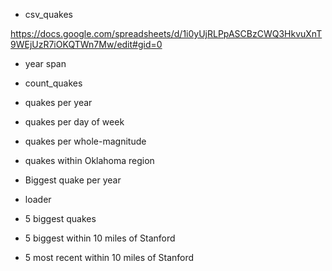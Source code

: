 - csv_quakes





https://docs.google.com/spreadsheets/d/1i0yUjRLPpASCBzCWQ3HkvuXnT9WEjUzR7iOKQTWn7Mw/edit#gid=0


- year span
- count_quakes
- quakes per year
- quakes per day of week
- quakes per whole-magnitude
- quakes within Oklahoma region
- Biggest quake per year



- loader
- 5 biggest quakes
- 5 biggest within 10 miles of Stanford
- 5 most recent within 10 miles of Stanford

